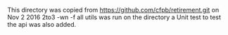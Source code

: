 This directory was copied from https://github.com/cfpb/retirement.git on Nov 2 2016
2to3 -wn -f all utils was run on the directory
a Unit test to test the api was also added.